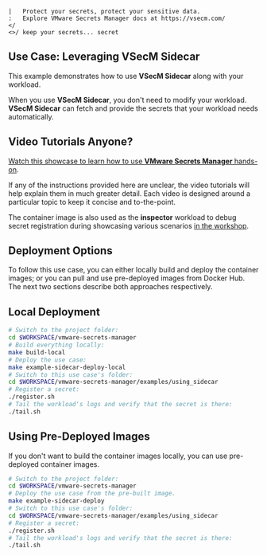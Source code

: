 ```text
|   Protect your secrets, protect your sensitive data.
:   Explore VMware Secrets Manager docs at https://vsecm.com/
</
<>/ keep your secrets... secret
```

## Use Case: Leveraging VSecM Sidecar

This example demonstrates how to use **VSecM Sidecar** along with your workload.

When you use **VSecM Sidecar**, you don't need to modify your workload. 
**VSecM Sidecar** can fetch and provide the secrets that your workload needs
automatically.

## Video Tutorials Anyone?

[Watch this showcase to learn how to use **VMware Secrets Manager** hands-on][videos].

If any of the instructions provided here are unclear, the video tutorials will
help explain them in much greater detail. Each video is designed around a
particular topic to keep it concise and to-the-point.

The container image is also used as the **inspector** workload to debug secret
registration during showcasing various scenarios [in the workshop](../vsecm-workshop).

[videos]: https://vimeo.com/showcase/10074951 "VSecM Showcase"

## Deployment Options

To follow this use case, you can either locally build and deploy the container
images; or you can pull and use pre-deployed images from Docker Hub. The
next two sections describe both approaches respectively.

## Local Deployment

```bash
# Switch to the project folder:
cd $WORKSPACE/vmware-secrets-manager 
# Build everything locally:
make build-local
# Deploy the use case:
make example-sidecar-deploy-local
# Switch to this use case's folder:
cd $WORKSPACE/vmware-secrets-manager/examples/using_sidecar
# Register a secret:
./register.sh
# Tail the workload's logs and verify that the secret is there:
./tail.sh
```

## Using Pre-Deployed Images

If you don't want to build the container images locally, you can use
pre-deployed container images.

```bash 
# Switch to the project folder:
cd $WORKSPACE/vmware-secrets-manager 
# Deploy the use case from the pre-built image.
make example-sidecar-deploy
# Switch to this use case's folder:
cd $WORKSPACE/vmware-secrets-manager/examples/using_sidecar
# Register a secret:
./register.sh
# Tail the workload's logs and verify that the secret is there:
./tail.sh
```
